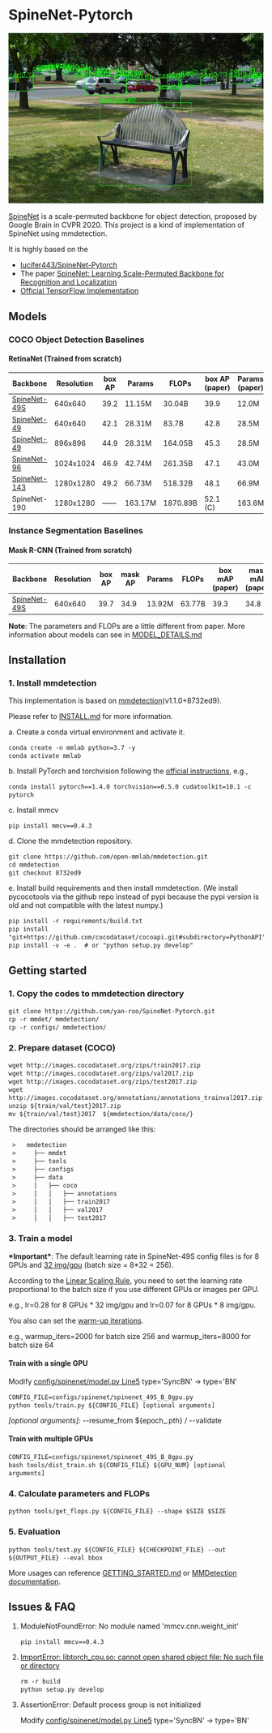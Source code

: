 # SpineNet-Pytorch
![demo image](demo/coco_test_12510.jpg)

[SpineNet](https://arxiv.org/abs/1912.05027) is a scale-permuted backbone for object detection, proposed by Google Brain in CVPR 2020. This project is a kind of implementation of SpineNet using mmdetection.

It is highly based on the
* [lucifer443/SpineNet-Pytorch](https://github.com/lucifer443/SpineNet-Pytorch)
* The paper [SpineNet: Learning Scale-Permuted Backbone for Recognition and Localization](https://arxiv.org/abs/1912.05027)
* [Official TensorFlow Implementation](https://github.com/tensorflow/tpu/tree/master/models/official/detection)

## Models
### COCO Object Detection Baselines
#### RetinaNet (Trained from scratch)
| Backbone     | Resolution  |box AP| Params | FLOPs   |box AP <br> (paper)| Params <br> (paper) | FLOPs <br> (paper) | Download |
| ------------ | ----------  | ---- | ------ | ------- | ----------------- | ------------------- | ------------------ | -------- |
| [SpineNet-49S](configs/spinenet/spinenet_49S_B_8gpu.py) |   640x640   | 39.2 | 11.15M | 30.04B  |       39.9       |         12.0M       |        33.8B       | [model](https://drive.google.com/file/d/1400i71u_3rF1K_S-czeL5uUQaNE2gaod/view?usp=sharing) |
| [SpineNet-49](configs/spinenet/spinenet_49_B_8gpu_640.py)  |   640x640   | 42.1 | 28.31M | 83.7B   |       42.8       |         28.5M       |        85.4B       | [model](https://drive.google.com/file/d/1W_HsHmjDcIIXp9E9DyfzeyJFcvUQVkX8/view?usp=sharing) |
| [SpineNet-49](configs/spinenet/spinenet_49_B_8gpu_896.py)  |   896x896   | 44.9 | 28.31M | 164.05B |       45.3       |         28.5M       |        167.4B      | [model](https://drive.google.com/file/d/1PM-raZgwOc3Itd_AO9CA-TkNJgaF0Jv_/view?usp=sharing) |
| [SpineNet-96](configs/spinenet/spinenet_96_B_8gpu.py)  |  1024x1024  | 46.9   | 42.74M | 261.35B |       47.1       |         43.0M       |        265.4B      | [model](https://drive.google.com/file/d/18PiuIA2gWJoHIzRXBEwTIcsjxVHcfMrj/view?usp=sharing)|
| [SpineNet-143](configs/spinenet/spinenet_143_B_8gpu.py) |  1280x1280  | 49.2  | 66.73M | 518.32B |       48.1       |         66.9M       |        524.4B      | [model](https://drive.google.com/file/d/1-Ff0x2Mjd9F5kHfi0hEd66QoIsSRqC_u/view?usp=sharing)|
| SpineNet-190 |  1280x1280  | ——   | 163.17M| 1870.89B|       52.1 (C)   |         163.6M      |        1885B       | _Training_|

### Instance Segmentation Baselines
#### Mask R-CNN (Trained from scratch)
| Backbone     | Resolution  |box AP|mask AP| Params | FLOPs   |box mAP <br> (paper)|mask mAP <br> (paper)| Params <br> (paper) | FLOPs <br> (paper) | Download |
| ------------ | ----------  | ---- | ----- | ------ | ------- | ------------------ | ------------------- | ------------------- | ------------------ | -------- |
| [SpineNet-49S](configs/spinenet/mask_rcnn_spinenet_49S_B_8gpu_640.py) |   640x640   | 39.7 | 34.9 | 13.92M | 63.77B  |       39.3       |       34.8       |         13.9M       |        60.2B       | [model](https://drive.google.com/file/d/1WEa7y8kFXPoCtDEeNpTzJrKpVlMbjiGG/view?usp=sharing) |

**Note**: The parameters and FLOPs are a little different from paper. More information about models can see in [MODEL_DETAILS.md](docs/MODEL_DETAILS.md)

## Installation

### 1. Install mmdetection

   This implementation is based on [mmdetection](https://github.com/open-mmlab/mmdetection)(v1.1.0+8732ed9).
   
   Please refer to [INSTALL.md](docs/INSTALL.md) for more information.

   a. Create a conda virtual environment and activate it.
   ```shell
   conda create -n mmlab python=3.7 -y
   conda activate mmlab
   ```

   b. Install PyTorch and torchvision following the [official instructions](https://pytorch.org/), e.g.,

   ```shell
   conda install pytorch==1.4.0 torchvision==0.5.0 cudatoolkit=10.1 -c pytorch
   ```
   c. Install mmcv
   
   ```shell
   pip install mmcv==0.4.3
   ```  
   
   d. Clone the mmdetection repository.

   ```shell
   git clone https://github.com/open-mmlab/mmdetection.git
   cd mmdetection
   git checkout 8732ed9
   ```

   e. Install build requirements and then install mmdetection.
   (We install pycocotools via the github repo instead of pypi because the pypi version is old and not compatible with the latest numpy.)

   ```shell
   pip install -r requirements/build.txt
   pip install "git+https://github.com/cocodataset/cocoapi.git#subdirectory=PythonAPI"
   pip install -v -e .  # or "python setup.py develop"
   ```

## Getting started
### 1. Copy the codes to mmdetection directory

```shell
git clone https://github.com/yan-roo/SpineNet-Pytorch.git
cp -r mmdet/ mmdetection/
cp -r configs/ mmdetection/
```

### 2. Prepare dataset (COCO)

```shell
wget http://images.cocodataset.org/zips/train2017.zip
wget http://images.cocodataset.org/zips/val2017.zip
wget http://images.cocodataset.org/zips/test2017.zip
wget http://images.cocodataset.org/annotations/annotations_trainval2017.zip
unzip ${train/val/test}2017.zip
mv ${train/val/test}2017  ${mmdetection/data/coco/}
```

  The directories should be arranged like this:

     >   mmdetection
     >     ├── mmdet
     >     ├── tools
     >     ├── configs
     >     ├── data
     >     │   ├── coco
     >     │   │   ├── annotations
     >     │   │   ├── train2017
     >     │   │   ├── val2017
     >     │   │   ├── test2017


### 3. Train a model

**\*Important\***: The default learning rate in SpineNet-49S config files is for 8 GPUs and [32 img/gpu](https://github.com/yan-roo/SpineNet-Pytorch/blob/master/configs/spinenet/spinenet_49S_B_8gpu.py#L87) (batch size = 8*32 = 256).

According to the [Linear Scaling Rule](https://arxiv.org/abs/1706.02677), you need to set the learning rate proportional to the batch size if you use different GPUs or images per GPU.

e.g., lr=0.28 for 8 GPUs * 32 img/gpu and lr=0.07 for 8 GPUs * 8 img/gpu.

You also can set the [warm-up iterations](https://github.com/yan-roo/SpineNet-Pytorch/blob/master/configs/spinenet/spinenet_49S_B_8gpu.py#L117).

e.g., warmup_iters=2000 for batch size 256 and warmup_iters=8000 for batch size 64

#### Train with a single GPU
Modify [config/spinenet/model.py Line5](https://github.com/yan-roo/SpineNet-Pytorch/blob/master/configs/spinenet/spinenet_49S_B_8gpu.py#L5)
type='SyncBN' -> type='BN'

```shell
CONFIG_FILE=configs/spinenet/spinenet_49S_B_8gpu.py
python tools/train.py ${CONFIG_FILE} [optional arguments]
```

_[optional arguments]:_ --resume_from ${epoch_.pth} / --validate

#### Train with multiple GPUs

```shell
CONFIG_FILE=configs/spinenet/spinenet_49S_B_8gpu.py
bash tools/dist_train.sh ${CONFIG_FILE} ${GPU_NUM} [optional arguments]
```
### 4. Calculate parameters and FLOPs

```shell
python tools/get_flops.py ${CONFIG_FILE} --shape $SIZE $SIZE
```

### 5. Evaluation

   ```shell
   python tools/test.py ${CONFIG_FILE} ${CHECKPOINT_FILE} --out  ${OUTPUT_FILE} --eval bbox
   ```

More usages can reference [GETTING_STARTED.md](docs/GETTING_STARTED.md) or [MMDetection documentation](https://mmdetection.readthedocs.io/).

## Issues & FAQ

   1. ModuleNotFoundError: No module named 'mmcv.cnn.weight_init'

      ```
      pip install mmcv==0.4.3	
      ```

   2. [ImportError: libtorch_cpu.so: cannot open shared object file: No such file or directory](https://github.com/open-mmlab/mmdetection/issues/2627)

      ```
      rm -r build
      python setup.py develop
      ```
   3. AssertionError: Default process group is not initialized
   
      Modify [config/spinenet/model.py Line5](https://github.com/yan-roo/SpineNet-Pytorch/blob/master/configs/spinenet/spinenet_49S_B_8gpu.py#L5) type='SyncBN' -> type='BN'
